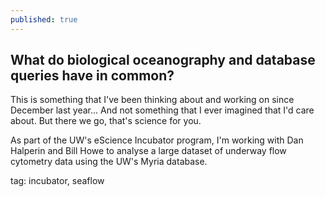 ```yaml
---
published: true
---
```


## What do biological oceanography and database queries have in common?

This is something that I've been thinking about and working on since December last year... And not something that I ever imagined that I'd care about. But there we go, that's science for you.

As part of the UW's eScience Incubator program, I'm working with Dan Halperin and Bill Howe to analyse a large dataset of underway flow cytometry data using the UW's Myria database.  

tag: incubator, seaflow